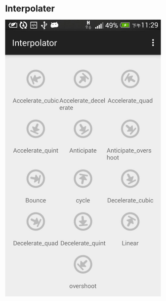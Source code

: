# Interpolater
![Screenshot](https://github.com/cuber5566/Interpolater/blob/master/app/src/main/res/drawable/readme_pic1.jpg)
